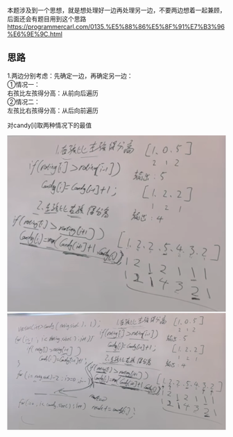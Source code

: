 本题涉及到一个思想，就是想处理好一边再处理另一边，不要两边想着一起兼顾，后面还会有题目用到这个思路 
https://programmercarl.com/0135.%E5%88%86%E5%8F%91%E7%B3%96%E6%9E%9C.html  

## 思路
1.两边分别考虑：先确定一边，再确定另一边：   
①情况一：  
右孩比左孩得分高：从前向后遍历  
②情况二：  
左孩比右孩得分高：从后向前遍历

对candy[i]取两种情况下的最值 

![img_1.png](img_1.png)
![img_2.png](img_2.png)